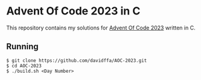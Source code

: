 # Advent Of Code 2023 in C

This repository contains my solutions for [Advent Of Code 2023](https://adventofcode.com/2023) written in C.

## Running
```console
$ git clone https://github.com/davidffa/AOC-2023.git
$ cd AOC-2023
$ ./build.sh <Day Number>
```